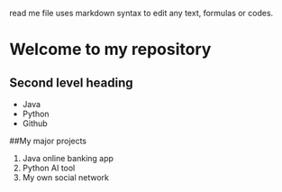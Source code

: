 read me file uses markdown syntax to edit any text, formulas or codes.

# Welcome to my repository

## Second level heading
 - Java
 - Python
 - Github
   
##My major projects
1. Java online banking app
2. Python AI tool
3. My own social network

